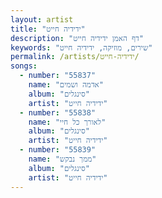 ```yaml
---
layout: artist
title: "ידידיה חייט"
description: "דף האמן ידידיה חייט"
keywords: "שירים, מוזיקה, ידידיה חייט"
permalink: /artists/ידידיה-חייט/
songs:
  - number: "55837"
    name: "אדמה ושמים"
    album: "סינגלים"
    artist: "ידידיה חייט"
  - number: "55838"
    name: "לאורך כל חיי"
    album: "סינגלים"
    artist: "ידידיה חייט"
  - number: "55839"
    name: "ממך נבקש"
    album: "סינגלים"
    artist: "ידידיה חייט"
---
```

